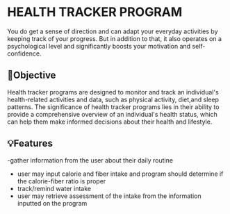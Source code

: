 # HEALTH TRACKER PROGRAM

You do get a sense of direction and can adapt your everyday activities by keeping track of your progress. But in addition to that, it also operates on a psychological level and significantly boosts your motivation and self-confidence.

## 🎯Objective

Health tracker programs are designed to monitor and track an individual's health-related activities and data, such as physical activity, diet,and sleep patterns. The significance of health tracker programs lies in their ability to provide a comprehensive overview of an individual's health status, which can help them make informed decisions about their health and lifestyle.

## 💡Features

-gather information from the user about their daily routine 
- user may input calorie and fiber intake and program should determine if the calorie-fiber ratio is proper
- track/remind water intake
- user may retrieve assessment of the intake from the information inputted on the program
